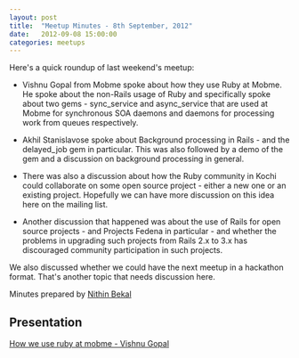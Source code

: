 ```yaml
---
layout: post
title:  "Meetup Minutes - 8th September, 2012"
date:   2012-09-08 15:00:00
categories: meetups
---
```



Here's a quick roundup of last weekend's meetup:

* Vishnu Gopal from Mobme spoke about how they use Ruby at Mobme. He spoke about the non-Rails usage of Ruby and specifically spoke about two gems - sync_service and async_service that are used at Mobme for synchronous SOA daemons and daemons for processing work from queues respectively.

* Akhil Stanislavose spoke about Background processing in Rails - and the delayed_job gem in particular. This was also followed by a demo of the gem and a discussion on background processing in general.

* There was also a discussion about how the Ruby community in Kochi could collaborate on some open source project - either a new one or an existing project. Hopefully we can have more discussion on this idea here on the mailing list.

* Another discussion that happened was about the use of Rails for open source projects - and Projects Fedena in particular - and whether the problems in upgrading such projects from Rails 2.x to 3.x has discouraged community participation in such projects.

We also discussed whether we could have the next meetup in a hackathon format. That's another topic that needs discussion here.

Minutes prepared by [Nithin Bekal](https://twitter.com/nithinbekal)


## Presentation

[How we use ruby at mobme - Vishnu Gopal](https://speakerdeck.com/vishnugopal/how-we-use-ruby-at-mobme-wireless)